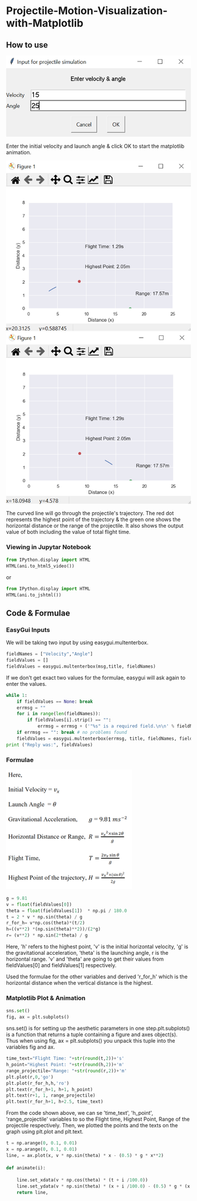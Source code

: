 # Projectile-Motion-Visualization-with-Matplotlib

## How to use
![Input Values](images/input.PNG)

Enter the initial velocity and launch angle & click OK to start the matplotlib animation.

![Visualization (a)](images/flight.PNG)
![Vizualization (b)](images/flight%202.PNG)

The curved line will go through the projectile's trajectory.
The red dot represents the highest point of the trajectory & the green one shows the horizontal distance or the range of the projectile.
It also shows the output value of both including the value of total flight time.

### Viewing in Jupytar Notebook
```python
from IPython.display import HTML
HTML(ani.to_html5_video())
```
or 
```python
from IPython.display import HTML
HTML(ani.to_jshtml())
```
## Code & Formulae
### EasyGui Inputs
We will be taking two input by using easygui.multenterbox. 
```python
fieldNames = ["Velocity","Angle"]
fieldValues = []
fieldValues = easygui.multenterbox(msg,title, fieldNames)
```
If we don't get exact two values for the formulae, easygui will ask again to enter the values.
```python
while 1:
    if fieldValues == None: break
    errmsg = ""
    for i in range(len(fieldNames)):
        if fieldValues[i].strip() == "":
            errmsg = errmsg + ('"%s" is a required field.\n\n' % fieldNames[i])
    if errmsg == "": break # no problems found
    fieldValues = easygui.multenterbox(errmsg, title, fieldNames, fieldValues)
print ("Reply was:", fieldValues)
```
### Formulae
![Formulae](images/formulas.PNG)

```python
g = 9.81                                                       
v = float(fieldValues[0])                                      
theta = float(fieldValues[1])  * np.pi / 180.0                
t = 2 * v * np.sin(theta) / g
r_for_h= v*np.cos(theta)*(t/2)
h=((v**2) *(np.sin(theta)**2))/(2*g)
r= (v**2) * np.sin(2*theta) / g
```
Here, 'h' refers to the highest point, 'v' is the initial horizontal velocity, 'g' is the gravitational acceleration, 'theta' is the launching angle, r is the horizontal range.
'v' and 'theta' are going to get their values from fieldValues[0] and fieldValues[1] respectively.

Used the formulae for the other variables and derived 'r_for_h' which is the horizontal distance when the vertical distance is the highest.

### Matplotlib Plot & Animation
```python
sns.set()
fig, ax = plt.subplots()
```
sns.set() is for setting up the aesthetic parameters in one step.plt.subplots() is a function that returns a tuple containing a figure and axes object(s). Thus when using fig, ax = plt.subplots() you unpack this tuple into the variables fig and ax.
```python
time_text="Flight Time: "+str(round(t,2))+'s'  
h_point="Highest Point: "+str(round(h,2))+'m'
range_projectile="Range: "+str(round(r,2))+'m'
plt.plot(r,0,'go')
plt.plot(r_for_h,h,'ro')
plt.text(r_for_h+1, h+1, h_point) 
plt.text(r+1, 1, range_projectile)  
plt.text(r_for_h+1, h+2.5, time_text) 
```
From the code shown above, we can se 'time_text', 'h_point', 'range_projectile' variables to so the Flight time, Highest Point, Range of the projectile respectively.
Then, we plotted the points and the texts on the graph using plt.plot and plt.text.

```python
t = np.arange(0, 0.1, 0.01)                                    
x = np.arange(0, 0.1, 0.01)
line, = ax.plot(x, v * np.sin(theta) * x - (0.5) * g * x**2)   

def animate(i):

    line.set_xdata(v * np.cos(theta) * (t + i /100.0))
    line.set_ydata(v * np.sin(theta) * (x + i /100.0) - (0.5) * g * (x + i / 100.0)**2)
    return line,
```
